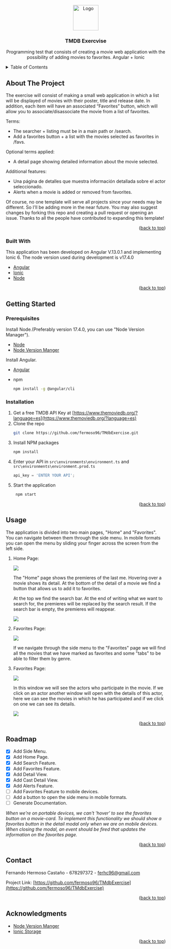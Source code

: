 <div id="top"></div>
<br />
<div align="center">
  <a>
    <img src="src/assets/images/tmdb.png" alt="Logo" width="80" height="80">
  </a>

  <h3 align="center">TMDB Exercvise</h3>

  <p align="center">
    Programming test that consists of creating a movie web application with the possibility of adding movies to favorites. Angular + Ionic
    <br />
  </p>
</div>



<!-- TABLE OF CONTENTS -->
<details>
  <summary>Table of Contents</summary>
  <ol>
    <li>
      <a href="#about-the-project">About The Project</a>
      <ul>
        <li><a href="#built-with">Built With</a></li>
      </ul>
    </li>
    <li>
      <a href="#getting-started">Getting Started</a>
      <ul>
        <li><a href="#prerequisites">Prerequisites</a></li>
        <li><a href="#installation">Installation</a></li>
      </ul>
    </li>
    <li><a href="#usage">Usage</a></li>
    <li><a href="#roadmap">Roadmap</a></li>
    <li><a href="#contact">Contact</a></li>
    <li><a href="#acknowledgments">Acknowledgments</a></li>
  </ol>
</details>



<!-- ABOUT THE PROJECT -->
## About The Project

The exercise will consist of making a small web application in which a list will be displayed
of movies with their poster, title and release date. In addition, each item will have an associated
“Favorites” button, which will allow you to associate/disassociate the movie from a list of favorites. 

Terms:
* The searcher + listing must be in a main path or /search.
* Add a favorites button + a list with the movies selected as favorites in /favs.

Optional terms applied:
* A detail page showing detailed information about the movie selected.

Additional features:
* Una página de detalles que muestra información detallada sobre el actor seleccionado.
* Alerts when a movie is added or removed from favorites.

Of course, no one template will serve all projects since your needs may be different. So I'll be adding more in the near future. You may also suggest changes by forking this repo and creating a pull request or opening an issue. Thanks to all the people have contributed to expanding this template!

<p align="right">(<a href="#top">back to top</a>)</p>



### Built With

This application has been developed on Angular V.13.0.1 and implementing Ionic 6. The node version used during development is v17.4.0

* [Angular](https://angular.io/)
* [Ionic](https://ionicframework.com/)
* [Node](https://nodejs.org/es/)

<p align="right">(<a href="#top">back to top</a>)</p>



<!-- GETTING STARTED -->
## Getting Started

### Prerequisites

Install Node.(Preferably version 17.4.0, you can use "Node Version Manager").

* [Node](https://nodejs.org/es/)
* [Node Version Manger](https://content.breatheco.de/es/how-to/nvm-install-windows)

Install Angular.

* [Angular](https://angular.io/)

* npm
  ```sh
  npm install -g @angular/cli
  ```

### Installation

1. Get a free TMDB API Key at [https://www.themoviedb.org/?language=es](https://www.themoviedb.org/?language=es)
    <br />
2. Clone the repo
    <br />
   ```sh
   git clone https://github.com/fermoso96/TMdbExercise.git
   ```
3. Install NPM packages
    <br />
   ```sh
   npm install
   ```
4. Enter your API in `src\environments\environment.ts` and `src\environments\environment.prod.ts`
    <br />
   ```js
   api_key = 'ENTER YOUR API';
   ```
5. Start the application
    <br />
   ```sh
    npm start
   ```

<p align="right">(<a href="#top">back to top</a>)</p>



<!-- USAGE EXAMPLES -->
## Usage

The application is divided into two main pages, "Home" and "Favorites". You can navigate between them through the side menu.
In mobile formats you can open the menu by sliding your finger across the screen from the left side.

1. Home Page:

    <img src="src/assets/ReadmeImages/HomePage.png">

    The "Home" page shows the premieres of the last me. Hovering over a movie shows its detail. At the bottom of the detail of a movie we find a button that allows us to add it to favorites.

    At the top we find the search bar. At the end of writing what we want to search for, the premieres will be replaced by the search result. If the search bar is empty, the premieres will reappear.
    
    <img src="src/assets/ReadmeImages/SearchFeature.png">

2. Favorites Page:

    <img src="src/assets/ReadmeImages/FavoritesPage.png">

    If we navigate through the side menu to the "Favorites" page we will find all the movies that we have marked as favorites and some "tabs" to be able to filter them by genre.

3. Favorites Page:

    <img src="src/assets/ReadmeImages/MovieDetailFeature.png">

    In this window we will see the actors who participate in the movie. If we click on an actor another window will open with the details of this actor, here we can see the movies in which he has participated and if we click on one we can see its details.

    <img src="src/assets/ReadmeImages/ActorDetailFeature.png">



<p align="right">(<a href="#top">back to top</a>)</p>



<!-- ROADMAP -->
## Roadmap

- [x] Add Side Menu.
- [x] Add Home Page.
- [x] Add Search Feature.
- [x] Add Favorites Feature.
- [x] Add Detail View.
- [x] Add Cast Detail View.
- [x] Add Alerts Feature.
- [ ] Add Favorites Feature to mobile devices.
- [ ] Add a button to open the side menu in mobile formats.
- [ ] Generate Documentation.

_When we're on portable devices, we can't 'hover' to see the favorites button on a movie-card. To implement this functionality we should show a favorites button in the detail modal only when we are on mobile devices. When closing the modal, an event should be fired that updates the information on the favorites page._

<p align="right">(<a href="#top">back to top</a>)</p>

<!-- CONTACT -->
## Contact

Fernando Hermoso Castaño - 678297372 - ferhc96@gmail.com

Project Link: [https://github.com/fermoso96/TMdbExercise](https://github.com/fermoso96/TMdbExercise)

<p align="right">(<a href="#top">back to top</a>)</p>



<!-- ACKNOWLEDGMENTS -->
## Acknowledgments

* [Node Version Manger](https://content.breatheco.de/es/how-to/nvm-install-windows)
* [Ionic Storage](https://ionicframework.com/docs/angular/storage)

<p align="right">(<a href="#top">back to top</a>)</p>



<!-- MARKDOWN LINKS & IMAGES -->
[linkedin-shield]: https://img.shields.io/badge/-LinkedIn-black.svg?style=for-the-badge&logo=linkedin&colorB=555
[linkedin-url]: https://https://www.linkedin.com/in/fernando-hermoso-casta%C3%B1o-36784a194/